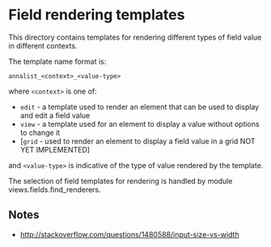 # Field rendering templates

This directory contains templates for rendering different types of field value in different contexts.

The template name format is:

    annalist_<context>_<value-type>

where `<context>` is one of:

* `edit` - a template used to render an element that can be used to display and edit a field value
* `view` - a template used for an element to display a value without options to change it
* [`grid` - used to render an element to display a field value in a grid NOT YET IMPLEMENTED]

and `<value-type>` is indicative of the type of value rendered by the template.

The selection of field templates for rendering is handled by module views.fields.find_renderers.

## Notes

* http://stackoverflow.com/questions/1480588/input-size-vs-width
